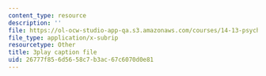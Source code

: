 ```yaml
---
content_type: resource
description: ''
file: https://ol-ocw-studio-app-qa.s3.amazonaws.com/courses/14-13-psychology-and-economics-spring-2020/26777f856d5658c7b3ac67c6070d0e81_ik1gdNwHLiY.vtt
file_type: application/x-subrip
resourcetype: Other
title: 3play caption file
uid: 26777f85-6d56-58c7-b3ac-67c6070d0e81
---
```

